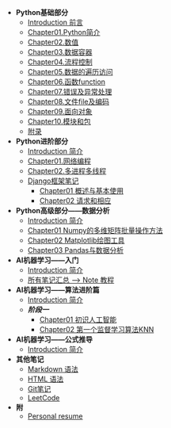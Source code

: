 <!-- menu -->
* **Python基础部分**
    <!-- menu_base -->
    * [Introduction 前言](/docs/00.Python/Introduction.md)
    * [Chapter01.Python简介](/docs/00.Python/Chapter01.PythonReview.md)
    * [Chapter02.数值](/docs/00.Python/Chapter02.Value.md)
    * [Chapter03.数据容器](/docs/00.Python/Chapter03.DataContainers.md)
    * [Chapter04.流程控制](/docs/00.Python/Chapter04.ProcessControl.md)
    * [Chapter05.数据的遍历访问](/docs/00.Python/Chapter05.DataTraversal.md)
    * [Chapter06.函数function](/docs/00.Python/Chapter06.Function.md)
    * [Chapter07.错误及异常处理](/docs/00.Python/Chapter07.Exception.md)
    * [Chapter08.文件file及编码](/docs/00.Python/Chapter08.FileIO.md)
    * [Chapter09.面向对象](/docs/00.Python/Chapter09.Classes.md)
    * [Chapter10.模块和包](/docs/00.Python/Chapter10.Modules.md)
    * [附录](/docs/00.Python/ChapterN_Appendix.md)
    <!-- menu_base -->
* **Python进阶部分**
    * [Introduction 简介](/docs/00.Python_Advanced/Introduction.md)
    * [Chapter01.网络编程](/docs/00.Python_Advanced/Chapter01.PythonNet.md)
    * [Chapter02.多进程多线程](/docs/00.Python_Advanced/Chapter02.PythonThread.md)
    * [Django框架笔记](/docs/00.Python_Advanced/Django_note/django_all.md)
      * [Chapter01 概述与基本使用](/docs/00.Python_Advanced/Django_note/django01.md)
      * [Chapter02 请求和相应](/docs/00.Python_Advanced/Django_note/django02.md)
* **Python高级部分——数据分析**
    * [Introduction 简介](/docs/01.Datascience/Introduction.md)
    * [Chapter01 Numpy的多维矩阵批量操作方法](/docs/01.Datascience/Datascience_1numpy.md)
    * [Chapter02 Matplotlib绘图工具](/docs/01.Datascience/Datascience_2matplotlib.md)
    * [Chapter03 Pandas与数据分析](/docs/01.Datascience/Datascience_3pandas/Pandas_Note.md)
* **AI机器学习——入门**
    * [Introduction 简介](/docs/02.AI_ML/Introduction.md)
    * [所有笔记汇总 --> Note 教程](/docs/02.AI_ML/ML.md)
* **AI机器学习——算法进阶篇**
    * [Introduction 简介](/docs/03.AI_ML_机器学习算法集训营/Introduction.md)
    * ***阶段一***
      * [Chapter01 初识人工智能](/docs/03.AI_ML_机器学习算法集训营/Phase1/01_初识人工智能.md)
      * [Chapter02 第一个监督学习算法KNN](/docs/03.AI_ML_机器学习算法集训营/Phase1/02_第一个监督学习算法KNN.md)
* **AI机器学习——公式推导**
    * [Introduction 简介](/docs/01.Datascience/Introduction.md)
    <!-- * ***补充ing*** -->
* **其他笔记**
    * [Markdown 语法](/docs/Others/HTML高级语法/Markdown及HTML常用命令.md)
    * [HTML 语法](/docs/Others/HTML高级语法/HTML高级语法.md)
    * [Git笔记](/docs/Others/Git/Git_Note.md)
    * [LeetCode](/docs/Others/Python_leetcode/Summary.md)
* **附**  
    * [Personal resume](/docs/Interview/me.md)
<!-- menu -->